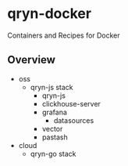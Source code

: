 # qryn-docker
Containers and Recipes for Docker

## Overview

- oss
  - qryn-js stack
    - qryn-js
    - clickhouse-server
    - grafana
      - datasources
    - vector
    - pastash
- cloud
  - qryn-go stack
